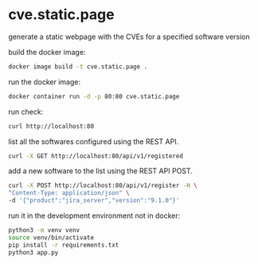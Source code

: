 # cve.static.page
generate a static webpage with the CVEs for a specified software version

build the docker image:

```bash
docker image build -t cve.static.page .
```

run the docker image:

```bash
docker container run -d -p 80:80 cve.static.page
```

run check:

```bash
curl http://localhost:80
```

list all the softwares configured using the REST API.

```bash
curl -X GET http://localhost:80/api/v1/registered
```

add a new software to the list using the REST API POST.

```bash
curl -X POST http://localhost:80/api/v1/register -H \
"Content-Type: application/json" \
-d '{"product":"jira_server","version":"9.1.0"}'
```

run it in the development environment not in docker:

```bash
python3 -m venv venv
source venv/bin/activate
pip install -r requirements.txt
python3 app.py
```
